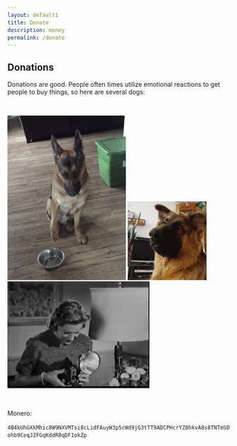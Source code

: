 ```yaml
---
layout: default1
title: Donate
description: money
permalink: /donate
---
```


## Donations
Donations are good.
People often times utilize emotional reactions to get people to buy things, so here are several dogs:

<br>

![](../assets/img/gif/donation1.gif) ![](../assets/img/gif/donation2.gif) ![](../assets/img/gif/donation3.gif)

<br>

Monero: 

```4B4kUhGXkMhic8W9NXVMTsi8cLidFAuyW3p5cWd9jG3tTT9ADCPHcrYZ8hkvA8s8TNTmSDohb9CeqJZFGqKddR8qDF1okZp```
